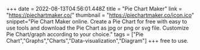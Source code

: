 +++
date = 2022-08-13T04:56:01.448Z
title = "Pie Chart Maker"
link = "https://piechartmaker.co/"
thumbnail = "https://piechartmaker.co/icon.ico"
snippet="Pie Chart Maker online. Create a Pie Chart for free with easy to use tools and download the Pie Chart as jpg or png or svg file. Customize Pie Chart/graph according to your choice."
tags = ["Pie Chart","Graphs","Charts","Data-visualization","Diagram"]
+++
free to use.
